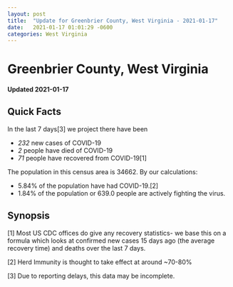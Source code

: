 ```yaml
---
layout: post
title:  "Update for Greenbrier County, West Virginia - 2021-01-17"
date:   2021-01-17 01:01:29 -0600
categories: West Virginia
---
```


# Greenbrier County, West Virginia
#### Updated 2021-01-17

## Quick Facts

In the last 7 days[3] we project there have been
- *232* new cases of COVID-19
- *2* people have died of COVID-19
- *71* people have recovered from COVID-19[1]

The population in this census area is 34662. By our calculations:
- 5.84% of the population have had COVID-19.[2]
- 1.84% of the population or 639.0 people are actively fighting the virus.

## Synopsis




[1] Most US CDC offices do give any recovery statistics- we base this on a formula which looks at confirmed new cases
15 days ago (the average recovery time) and deaths over the last 7 days.

[2] Herd Immunity is thought to take effect at around ~70-80%

[3] Due to reporting delays, this data may be incomplete.
 
    